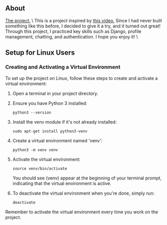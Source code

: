 ## About

<a href="https://matheuskya.pythonanywhere.com/main/index/">The project.</a> \\
This is a project inspired by <a href="https://www.youtube.com/watch?v=RELWFGJnKE0&list=LL&index=6&t=86s">this video.</a>
Since I had never built something like this before, I decided to give it a try, and it turned out great!
Through this project, I practiced key skills such as Django, profile management, chatting, and authentication. I hope you enjoy it!
\\
## Setup for Linux Users

### Creating and Activating a Virtual Environment

To set up the project on Linux, follow these steps to create and activate a virtual environment:

1. Open a terminal in your project directory.

2. Ensure you have Python 3 installed:
   ```
   python3 --version
   ```

3. Install the venv module if it's not already installed:
   ```
   sudo apt-get install python3-venv
   ```

4. Create a virtual environment named 'venv':
   ```
   python3 -m venv venv
   ```

5. Activate the virtual environment:
   ```
   source venv/bin/activate
   ```

   You should see (venv) appear at the beginning of your terminal prompt, indicating that the virtual environment is active.

6. To deactivate the virtual environment when you're done, simply run:
   ```
   deactivate
   ```

Remember to activate the virtual environment every time you work on the project.
